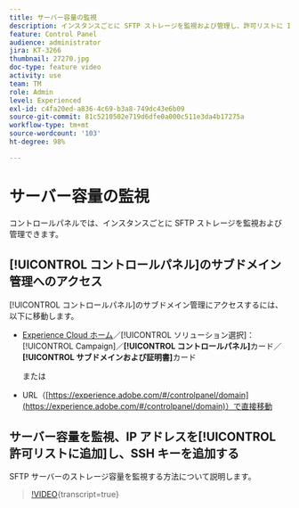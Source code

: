 ```yaml
---
title: サーバー容量の監視
description: インスタンスごとに SFTP ストレージを監視および管理し、許可リストに IP アドレスを追加する方法について説明します。
feature: Control Panel
audience: administrator
jira: KT-3266
thumbnail: 27270.jpg
doc-type: feature video
activity: use
team: TM
role: Admin
level: Experienced
exl-id: c4fa20ed-a836-4c69-b3a8-749dc43e6b09
source-git-commit: 81c5210502e719d6dfe0a000c511e3da4b17275a
workflow-type: tm+mt
source-wordcount: '103'
ht-degree: 98%

---
```


# サーバー容量の監視

コントロールパネルでは、インスタンスごとに SFTP ストレージを監視および管理できます。

## [!UICONTROL コントロールパネル]のサブドメイン管理へのアクセス

[!UICONTROL コントロールパネル]のサブドメイン管理にアクセスするには、以下に移動します。

* [Experience Cloud ホーム](https://experience.adobe.com/#/home)／[!UICONTROL ソリューション選択]：[!UICONTROL Campaign]／**[!UICONTROL コントロールパネル]**&#x200B;カード／**[!UICONTROL サブドメインおよび証明書]**&#x200B;カード

  または
* URL（[https://experience.adobe.com/#/controlpanel/domain](https://experience.adobe.com/#/controlpanel/domain)）で直接移動

## サーバー容量を監視、IP アドレスを[!UICONTROL 許可リストに追加]し、SSH キーを追加する

SFTP サーバーのストレージ容量を監視する方法について説明します。

>[!VIDEO](https://video.tv.adobe.com/v/27270?learn=on){transcript=true}

